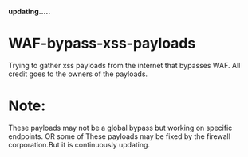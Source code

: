 **updating.....**


# WAF-bypass-xss-payloads

Trying  to gather xss payloads from the internet that bypasses WAF. All credit goes to the owners of the payloads. 

# Note:
These payloads may not be a global bypass but working on specific endpoints.
OR
some of These payloads may be fixed by the firewall corporation.But it is continuously updating.
